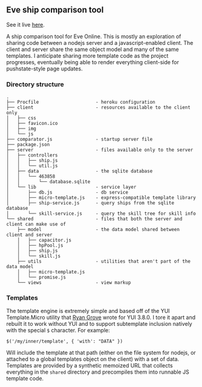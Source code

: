 ## Eve ship comparison tool

See it live [here](http://eve-ship-comparator.herokuapp.com/?frigate).

A ship comparison tool for Eve Online. This is mostly an exploration of sharing
code between a nodejs server and a javascript-enabled client. The client and
server share the same object model and many of the same templates. I anticipate
sharing more template code as the project progresses, eventually being able to
render everything client-side for pushstate-style page updates.

### Directory structure

    .
    ├── Procfile                     - heroku configuration
    ├── client                       - resources available to the client only
    │   ├── css
    │   ├── favicon.ico
    │   ├── img
    │   └── js
    ├── comparator.js                - startup server file
    ├── package.json
    ├── server                       - files available only to the server
    │   ├── controllers
    │   │   ├── ship.js
    │   │   └── util.js
    │   ├── data                     - the sqlite database
    │   │   └── 463858
    │   │       └── database.sqlite
    │   └── lib                      - service layer
    │       ├── db.js                - db service
    │       ├── micro-template.js    - express-compatible template library
    │       ├── ship-service.js      - query ships from the sqlite database
    │       └── skill-service.js     - query the skill tree for skill info
    └── shared                       - files that both the server and client can make use of
        ├── model                    - the data model shared between client and server
        │   ├── capacitor.js
        │   ├── hpPool.js
        │   ├── ship.js
        │   └── skill.js
        ├── utils                    - utilities that aren't part of the data model
        │   ├── micro-template.js
        │   └── promise.js
        └── views                    - view markup

            
### Templates

The template engine is extremely simple and based off of the YUI Template.Micro
utility that [Ryan Grove](https://github.com/rgrove) wrote for YUI 3.8.0. I
tore it apart and rebuilt it to work without YUI and to support subtemplate
inclusion natively with the special `$` character. For example:

    $('/my/inner/template', { 'with': "DATA" })
    
Will include the template at that path (either on the file system for nodejs, or attached to a global templates object on the client) with a set of data. Templates are provided by a synthetic memoized URL that collects everything in the `shared` directory and precompiles them into runnable JS template code.